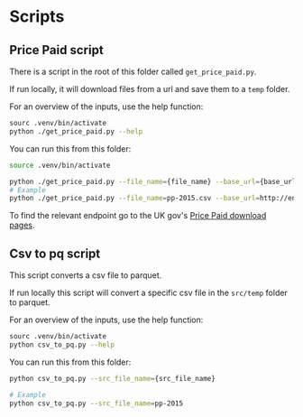 # Scripts

## Price Paid script
There is a script in the root of this folder called `get_price_paid.py`. 

If run locally, it will download files from a url and save them to a `temp` folder.

For an overview of the inputs, use the help function:

```bash
sourc .venv/bin/activate
python ./get_price_paid.py --help
```

You can run this from this folder:

```bash
source .venv/bin/activate

python ./get_price_paid.py --file_name={file_name} --base_url={base_url}
# Example
python ./get_price_paid.py --file_name=pp-2015.csv --base_url=http://endpoint.com
```

To find the relevant endpoint go to the UK gov's [Price Paid download pages](https://www.gov.uk/government/statistical-data-sets/price-paid-data-downloads).

## Csv to pq script

This script converts a csv file to parquet. 

If run locally this script will convert a specific csv file in the `src/temp` folder to parquet.

For an overview of the inputs, use the help function:

```bash
sourc .venv/bin/activate
python csv_to_pq.py --help
```

You can run this from this folder:

```bash
python csv_to_pq.py --src_file_name={src_file_name} 

# Example
python csv_to_pq.py --src_file_name=pp-2015 
```